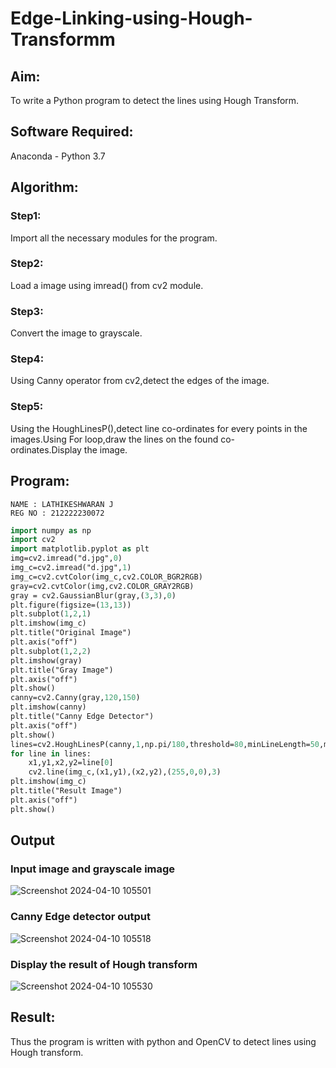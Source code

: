 # Edge-Linking-using-Hough-Transformm
## Aim:
To write a Python program to detect the lines using Hough Transform.

## Software Required:
Anaconda - Python 3.7

## Algorithm:
### Step1:

Import all the necessary modules for the program.
### Step2:

Load a image using imread() from cv2 module.
### Step3:

Convert the image to grayscale.
### Step4:

Using Canny operator from cv2,detect the edges of the image.
### Step5:

Using the HoughLinesP(),detect line co-ordinates for every points in the images.Using For loop,draw the lines on the found co-ordinates.Display the image.

## Program:
```
NAME : LATHIKESHWARAN J
REG NO : 212222230072
```

```p
import numpy as np
import cv2
import matplotlib.pyplot as plt
img=cv2.imread("d.jpg",0)
img_c=cv2.imread("d.jpg",1)
img_c=cv2.cvtColor(img_c,cv2.COLOR_BGR2RGB)
gray=cv2.cvtColor(img,cv2.COLOR_GRAY2RGB)
gray = cv2.GaussianBlur(gray,(3,3),0)
plt.figure(figsize=(13,13))
plt.subplot(1,2,1)
plt.imshow(img_c)
plt.title("Original Image")
plt.axis("off")
plt.subplot(1,2,2)
plt.imshow(gray)
plt.title("Gray Image")
plt.axis("off")
plt.show()
canny=cv2.Canny(gray,120,150)
plt.imshow(canny)
plt.title("Canny Edge Detector")
plt.axis("off")
plt.show()
lines=cv2.HoughLinesP(canny,1,np.pi/180,threshold=80,minLineLength=50,maxLineGap=250)
for line in lines:
    x1,y1,x2,y2=line[0]
    cv2.line(img_c,(x1,y1),(x2,y2),(255,0,0),3)
plt.imshow(img_c)
plt.title("Result Image")
plt.axis("off")
plt.show()
```
## Output

### Input image and grayscale image

![Screenshot 2024-04-10 105501](https://github.com/Harish2404lll/Edge-Linking-using-Hough-Transformm/assets/141472096/b653f6e0-1c32-424a-839d-d57ba7f5654f)



### Canny Edge detector output
![Screenshot 2024-04-10 105518](https://github.com/Harish2404lll/Edge-Linking-using-Hough-Transformm/assets/141472096/a3ac52a1-ea95-4819-a0f1-d58d71039b56)



### Display the result of Hough transform
![Screenshot 2024-04-10 105530](https://github.com/Harish2404lll/Edge-Linking-using-Hough-Transformm/assets/141472096/ee23f7de-c026-4c19-b80d-227b965f8276)


## Result:
Thus the program is written with python and OpenCV to detect lines using Hough transform.


